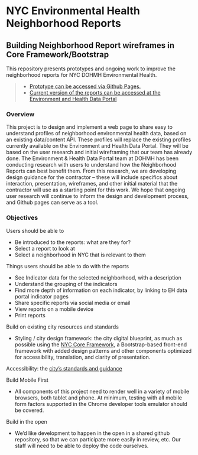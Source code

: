 # NYC Environmental Health Neighborhood Reports 
## Building Neighborhood Report wireframes in Core Framework/Bootstrap

This repository presents prototypes and ongoing work to improve the neighborhood reports for NYC DOHMH Environmental Health. 
> - [Prototype can be accessed via Github Pages.](https://nycehs.github.io/NeighborhoodReports/NRPrototype.html)
> - [Current version of the reports can be accessed at the Environment and Health Data Portal](http://www.nyc.gov/health/environmentdata)

### Overview 
This project is to design and implement a web page to share easy to understand profiles of neighborhood environmental health data, based on an existing data/content API. 
These profiles will replace the existing profiles currently available on the Environment and Health Data Portal. They will be based on the user research and initial wireframing that our team has already done. 
The Environment & Health Data Portal team at DOHMH has been conducting research with users to understand how the Neighborhood Reports can best benefit them. From this research, we are developing design guidance for the contractor – these will include specifics about interaction, presentation, wireframes, and other initial material that the contractor will use as a starting point for this work. 
We hope that ongoing user research will continue to inform the design and development process, and Github pages can serve as a tool.

### Objectives
Users should be able to  
- Be introduced to the reports: what are they for?  
- Select a report to look at  
- Select a neighborhood in NYC that is relevant to them   

Things users should be able to do with the reports  
- See Indicator data for the selected neighborhood, with a description
- Understand the grouping of the indicators
- Find more depth of information on each indicator, by linking to EH data portal indicator pages
- Share specific reports via social media or email
- View reports on a mobile device
- Print reports

Build on existing city resources and standards  
- Styling / city design framework: the city digital blueprint, as much as possible using the [NYC Core Framework](https://github.com/CityOfNewYork/nyc-core-framework), a Bootstrap-based front-end framework with added design patterns and other components optimized for accessibility, translation, and clarity of presentation.

Accessibility: the [city’s standards and guidance](https://blueprint.cityofnewyork.us/accessibility/)

Build Mobile First  
- All components of this project need to render well in a variety of mobile browsers, both tablet and phone. At minimum, testing with all mobile form factors supported in the Chrome developer tools emulator should be covered.  

Build in the open  
- We’d like development to happen in the open in a shared github repository, so that we can participate more easily in review, etc. Our staff will need to be able to deploy the code ourselves.


